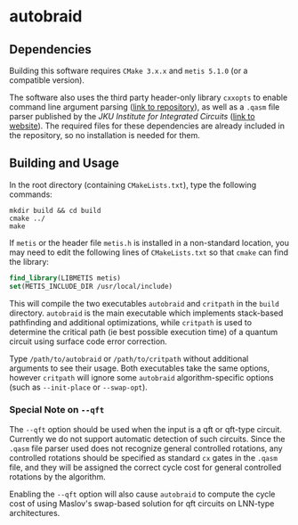 # autobraid

## Dependencies

Building this software requires `CMake 3.x.x` and `metis 5.1.0` (or a compatible version).

The software also uses the third party header-only library `cxxopts` to enable command line argument parsing
([link to repository](https://github.com/jarro2783/cxxopts)),
as well as a `.qasm` file parser published by the *JKU Institute for Integrated Circuits*
([link to website](https://iic.jku.at/eda/research/quantum_simulation/)).
The required files for these dependencies are already included in the repository,
so no installation is needed for them.

## Building and Usage

In the root directory (containing `CMakeLists.txt`), type the following commands:

```
mkdir build && cd build
cmake ../
make
```

If `metis` or the header file `metis.h` is installed in a non-standard location,
you may need to edit the following lines of `CMakeLists.txt`
so that `cmake` can find the library:

```cmake
find_library(LIBMETIS metis)
set(METIS_INCLUDE_DIR /usr/local/include)
```

This will compile the two executables `autobraid` and `critpath` in the `build` directory.
`autobraid` is the main executable which implements stack-based pathfinding and additional optimizations,
while `critpath` is used to determine the critical path (ie best possible execution time) of a quantum circuit
using surface code error correction.

Type `/path/to/autobraid` or `/path/to/critpath` without additional arguments to see their usage.
Both executables take the same options, however `critpath` will ignore some `autobraid` algorithm-specific options
(such as `--init-place` or `--swap-opt`).

### Special Note on `--qft`

The `--qft` option should be used when the input is a qft or qft-type circuit.
Currently we do not support automatic detection of such circuits.
Since the `.qasm` file parser used does not recognize general controlled rotations,
any controlled rotations should be specified as standard `cx` gates in the `.qasm` file,
and they will be assigned the correct cycle cost for general controlled rotations by the algorithm.

Enabling the `--qft` option will also cause `autobraid` to compute the cycle cost of using
Maslov's swap-based solution for qft circuits on LNN-type architectures.
